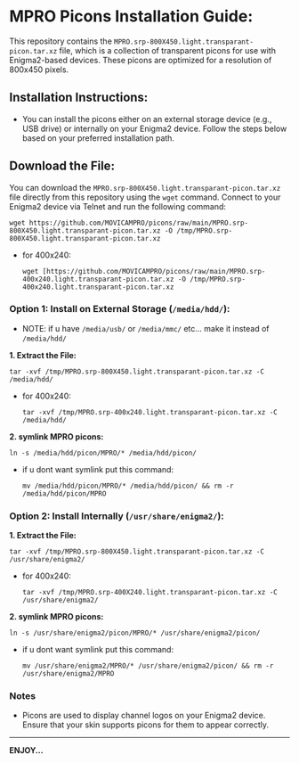 # MPRO Picons Installation Guide:

This repository contains the ```MPRO.srp-800X450.light.transparant-picon.tar.xz``` file, which is a collection of transparent picons for use with Enigma2-based devices. These picons are optimized for a resolution of 800x450 pixels.

## Installation Instructions:
  - You can install the picons either on an external storage device (e.g., USB drive) or internally on your Enigma2 device. Follow the steps below based on your preferred installation path.

## Download the File:
You can download the `MPRO.srp-800X450.light.transparant-picon.tar.xz` file directly from this repository using the `wget` command. Connect to your Enigma2 device via Telnet and run the following command:

```
wget https://github.com/MOVICAMPRO/picons/raw/main/MPRO.srp-800X450.light.transparant-picon.tar.xz -O /tmp/MPRO.srp-800X450.light.transparant-picon.tar.xz
```
- for 400x240:
  ```
  wget [https://github.com/MOVICAMPRO/picons/raw/main/MPRO.srp-400x240.light.transparant-picon.tar.xz -O /tmp/MPRO.srp-400x240.light.transparant-picon.tar.xz
  ```
### Option 1: Install on External Storage (```/media/hdd/```):

- NOTE: if u have ```/media/usb/``` or ```/media/mmc/``` etc... make it instead of ```/media/hdd/```

**1. Extract the File:**

  ```
  tar -xvf /tmp/MPRO.srp-800X450.light.transparant-picon.tar.xz -C /media/hdd/
  ```
- for 400x240:
    ```
  tar -xvf /tmp/MPRO.srp-400x240.light.transparant-picon.tar.xz -C /media/hdd/
    ```

**2. symlink MPRO picons:**

  ```
  ln -s /media/hdd/picon/MPRO/* /media/hdd/picon/
  ```

 + if u dont want symlink put this command:
   ```
   mv /media/hdd/picon/MPRO/* /media/hdd/picon/ && rm -r /media/hdd/picon/MPRO
   ```
### Option 2: Install Internally (```/usr/share/enigma2/```):

**1. Extract the File:**

  ```
  tar -xvf /tmp/MPRO.srp-800X450.light.transparant-picon.tar.xz -C /usr/share/enigma2/
  ```
- for 400x240:
    ```
    tar -xvf /tmp/MPRO.srp-400X240.light.transparant-picon.tar.xz -C /usr/share/enigma2/
    ```

**2. symlink MPRO picons:**

  ```
  ln -s /usr/share/enigma2/picon/MPRO/* /usr/share/enigma2/picon/
  ```
 + if u dont want symlink put this command:
   ```
   mv /usr/share/enigma2/MPRO/* /usr/share/enigma2/picon/ && rm -r /usr/share/enigma2/MPRO
   ```
### Notes

  + Picons are used to display channel logos on your Enigma2 device. Ensure that your skin supports picons for them to appear correctly.


___________________________________________________________________________________________________________

 __ENJOY...__
